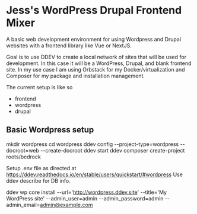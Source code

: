 # Jess's WordPress Drupal Frontend Mixer

A basic web development environment for using Wordpress and Drupal websites with a frontend library like Vue or NextJS.

Goal is to use DDEV to create a local network of sites that will be used for development. In this case it will be a WordPress, Drupal, and blank frontend site. In my use case I am using Orbstack for my Docker/virtualization and Composer for my package and installation management.

The current setup is like so

* frontend
* wordpress
* drupal

## Basic Wordpress setup

mkdir wordpress
cd wordpress
ddev config --project-type=wordpress --docroot=web --create-docroot
ddev start
ddev composer create-project roots/bedrock

Setup .env file as directed at https://ddev.readthedocs.io/en/stable/users/quickstart/#wordpress
Use ddev describe for DB info.

ddev wp core install --url='http://wordpress.ddev.site' --title='My WordPress site' --admin_user=admin --admin_password=admin --admin_email=admin@example.com

